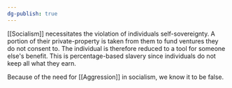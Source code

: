 ```yaml
---
dg-publish: true
---
```

[[Socialism]] necessitates the violation of individuals self-sovereignty. A  portion of their private-property is taken from them to fund ventures they do not consent to. The individual is therefore reduced to a tool for someone else's benefit.
This is percentage-based slavery since individuals do not keep all what they earn.

Because of the need for [[Aggression]] in socialism, we know it to be false.
